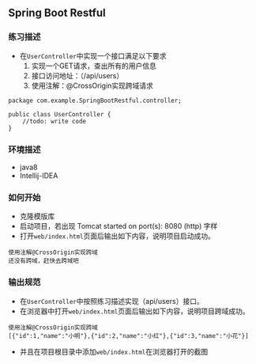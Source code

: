 ## Spring Boot Restful

### 练习描述
- 在`UserController`中实现一个接口满足以下要求
  1. 实现一个GET请求，查出所有的用户信息
  2. 接口访问地址：（/api/users）
  3. 使用注解：@CrossOrigin实现跨域请求 
```
package com.example.SpringBootRestful.controller;

public class UserController {
    //todo: write code
}

```

### 环境描述
- java8
- Intellij-IDEA

### 如何开始
- 克隆模版库
- 启动项目，若出现 Tomcat started on port(s): 8080 (http) 字样
- 打开`web/index.html`页面后输出如下内容，说明项目启动成功。
```
使用注解@CrossOrigin实现跨域
还没有跨域，赶快去跨域吧

```


### 输出规范
-  在`UserController`中按照练习描述实现（api/users）接口。
-  在浏览器中打开`web/index.html`页面后输出如下内容，说明项目跨域成功。
```
使用注解@CrossOrigin实现跨域
[{"id":1,"name":"小明"},{"id":2,"name":"小红"},{"id":3,"name":"小花"}]

```
-  并且在项目根目录中添加` web/index.html `在浏览器打开的截图
